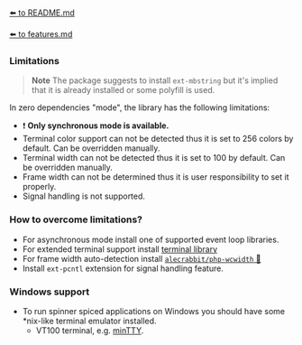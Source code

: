 [⬅️ to README.md](../README.md)

[⬅️ to features.md](features.md)

### Limitations

> **Note** 
> The package suggests to install `ext-mbstring` but it's implied that it is already installed or some polyfill is used.

In zero dependencies "mode", the library has the following limitations:
- ❗ **Only synchronous mode is available.**
- Terminal color support can not be detected thus it is set to 256 colors by default. Can be overridden manually.
- Terminal width can not be detected thus it is set to 100 by default. Can be overridden manually.
- Frame width can not be determined thus it is user responsibility to set it properly.
- Signal handling is not supported.

### How to overcome limitations?

- For asynchronous mode install one of supported event loop libraries.
- For extended terminal support install [terminal library]()
- For frame width auto-detection install [`alecrabbit/php-wcwidth` 🔗](https://github.com/alecrabbit/php-wcwidth)
- Install `ext-pcntl` extension for signal handling feature.

### Windows support
- To run spinner spiced applications on Windows you should have some *nix-like terminal emulator installed.
  - VT100 terminal, e.g. [minTTY](https://github.com/mintty/mintty).  
